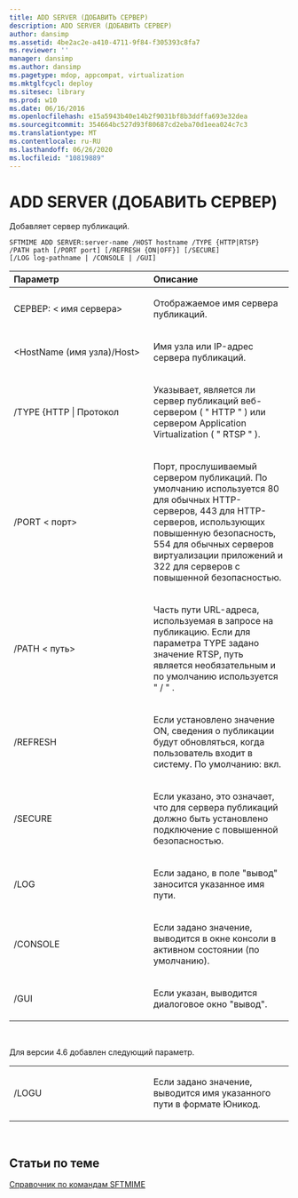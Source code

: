 ```yaml
---
title: ADD SERVER (ДОБАВИТЬ СЕРВЕР)
description: ADD SERVER (ДОБАВИТЬ СЕРВЕР)
author: dansimp
ms.assetid: 4be2ac2e-a410-4711-9f84-f305393c8fa7
ms.reviewer: ''
manager: dansimp
ms.author: dansimp
ms.pagetype: mdop, appcompat, virtualization
ms.mktglfcycl: deploy
ms.sitesec: library
ms.prod: w10
ms.date: 06/16/2016
ms.openlocfilehash: e15a5943b40e14b2f9031bf8b3ddffa693e32dea
ms.sourcegitcommit: 354664bc527d93f80687cd2eba70d1eea024c7c3
ms.translationtype: MT
ms.contentlocale: ru-RU
ms.lasthandoff: 06/26/2020
ms.locfileid: "10819889"
---
```

# ADD SERVER (ДОБАВИТЬ СЕРВЕР)


Добавляет сервер публикаций.

`SFTMIME ADD SERVER:server-name /HOST hostname /TYPE {HTTP|RTSP}                 /PATH path [/PORT port] [/REFRESH {ON|OFF}] [/SECURE]                 [/LOG log-pathname | /CONSOLE | /GUI]`

<table>
<colgroup>
<col width="50%" />
<col width="50%" />
</colgroup>
<thead>
<tr class="header">
<th align="left">Параметр</th>
<th align="left">Описание</th>
</tr>
</thead>
<tbody>
<tr class="odd">
<td align="left"><p>СЕРВЕР: &lt; имя сервера&gt;</p></td>
<td align="left"><p>Отображаемое имя сервера публикаций.</p></td>
</tr>
<tr class="even">
<td align="left"><p>&lt;HostName (имя узла)/Host&gt;</p></td>
<td align="left"><p>Имя узла или IP-адрес сервера публикаций.</p></td>
</tr>
<tr class="odd">
<td align="left"><p>/TYPE {HTTP | Протокол</p></td>
<td align="left"><p>Указывает, является ли сервер публикаций веб-сервером ( &quot; HTTP &quot; ) или сервером Application Virtualization ( &quot; RTSP &quot; ).</p></td>
</tr>
<tr class="even">
<td align="left"><p>/PORT &lt; порт&gt;</p></td>
<td align="left"><p>Порт, прослушиваемый сервером публикаций. По умолчанию используется 80 для обычных HTTP-серверов, 443 для HTTP-серверов, использующих повышенную безопасность, 554 для обычных серверов виртуализации приложений и 322 для серверов с повышенной безопасностью.</p></td>
</tr>
<tr class="odd">
<td align="left"><p>/PATH &lt; путь&gt;</p></td>
<td align="left"><p>Часть пути URL-адреса, используемая в запросе на публикацию. Если для параметра TYPE задано значение RTSP, путь является необязательным и по умолчанию используется &quot; / &quot; .</p></td>
</tr>
<tr class="even">
<td align="left"><p>/REFRESH</p></td>
<td align="left"><p>Если установлено значение ON, сведения о публикации будут обновляться, когда пользователь входит в систему. По умолчанию: вкл.</p></td>
</tr>
<tr class="odd">
<td align="left"><p>/SECURE</p></td>
<td align="left"><p>Если указано, это означает, что для сервера публикаций должно быть установлено подключение с повышенной безопасностью.</p></td>
</tr>
<tr class="even">
<td align="left"><p>/LOG</p></td>
<td align="left"><p>Если задано, в поле "вывод" заносится указанное имя пути.</p></td>
</tr>
<tr class="odd">
<td align="left"><p>/CONSOLE</p></td>
<td align="left"><p>Если задано значение, выводится в окне консоли в активном состоянии (по умолчанию).</p></td>
</tr>
<tr class="even">
<td align="left"><p>/GUI</p></td>
<td align="left"><p>Если указан, выводится диалоговое окно "вывод".</p></td>
</tr>
</tbody>
</table>

 

Для версии 4.6 добавлен следующий параметр.

<table>
<colgroup>
<col width="50%" />
<col width="50%" />
</colgroup>
<tbody>
<tr class="odd">
<td align="left"><p>/LOGU</p></td>
<td align="left"><p>Если задано значение, выводится имя указанного пути в формате Юникод.</p></td>
</tr>
</tbody>
</table>

 

## Статьи по теме


[Справочник по командам SFTMIME](sftmime--command-reference.md)

 

 





